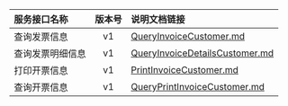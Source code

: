   
| 服务接口名称 | 版本号 | 说明文档链接 |  
| :----------------- | :-----: | :---------------- |  
| 查询发票信息 | v1 | [QueryInvoiceCustomer.md](https://github.com/Zhang-Monica/gitMd/blob/master/CustInvoiceServer/QueryInvoiceCustomer.md) |  
| 查询发票明细信息 | v1 | [QueryInvoiceDetailsCustomer.md](https://github.com/Zhang-Monica/gitMd/blob/master/CustInvoiceServer/QueryInvoiceDetailsCustomer.md) |  
| 打印开票信息 | v1 | [PrintInvoiceCustomer.md](https://github.com/Zhang-Monica/gitMd/blob/master/CustInvoiceServer/PrintInvoiceCustomer.md) |  
| 查询开票信息 | v1 | [QueryPrintInvoiceCustomer.md](https://github.com/Zhang-Monica/gitMd/blob/master/CustInvoiceServer/QueryPrintInvoiceCustomer.md) |  
  
